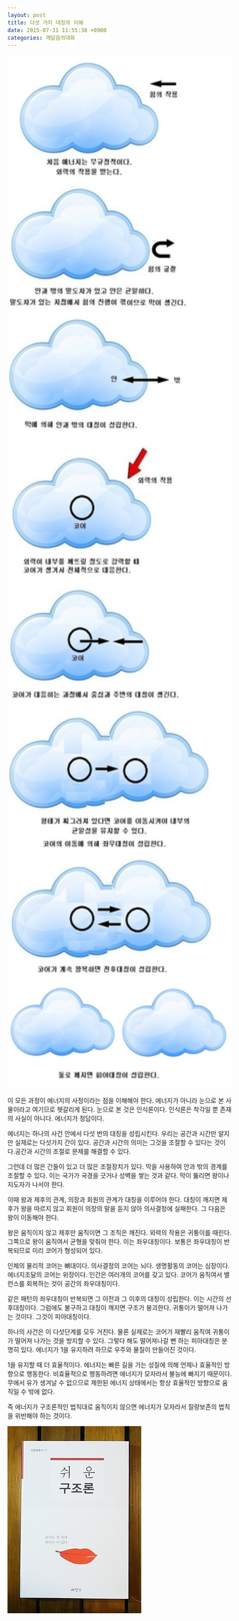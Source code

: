 ```yaml
---
layout: post
title: 다섯 가지 대칭의 이해
date: 2015-07-31 11:55:38 +0900
categories: 깨달음의대화
---
```

<img src="files/attach/images/198/934/610/1111.jpg" alt="1111.jpg" width="552" height="2314" />



  


이 모든 과정이 에너지의 사정이라는 점을 이해해야 한다. 에너지가 아니라 눈으로 본 사물이라고 여기므로 헷갈리게 된다. 눈으로 본 것은 인식론이다. 인식론은 착각일 뿐 존재의 사실이 아니다. 에너지가 정답이다.

  


에너지는 하나의 사건 안에서 다섯 번의 대칭을 성립시킨다. 우리는 공간과 시간만 알지만 실제로는 다섯가지 간이 있다. 공간과 시간의 의미는 그것을 조절할 수 있다는 것이다.공간과 시간의 조절로 문제를 해결할 수 있다.

  


그런데 더 많은 간들이 있고 더 많은 조절장치가 있다. 막을 사용하여 안과 밖의 경계를 조절할 수 있다. 이는 국가가 국경을 긋거나 성벽을 쌓는 것과 같다. 막이 뚫리면 왕이나 지도자가 나서야 한다.

  


이때 왕과 제후의 관계, 의장과 회원의 관계가 대칭을 이루어야 한다. 대칭이 깨지면 제후가 왕을 따르지 않고 회원이 의장의 말을 듣지 않아 의사결정에 실패한다. 그 다음은 왕이 이동해야 한다.

  


왕은 움직이지 않고 제후만 움직이면 그 조직은 깨진다. 외력의 작용은 귀퉁이를 때린다. 그쪽으로 왕이 움직여서 균형을 맞춰야 한다. 이는 좌우대칭이다. 보통은 좌우대칭이 반복되므로 미리 코어가 형성되어 있다.

  


인체의 물리적 코어는 뼈대이다. 의사결정의 코어는 뇌다. 생명활동의 코어는 심장이다. 에너지조달의 코어는 위장이다. 인간은 여러개의 코어를 갖고 있다. 코어가 움직여서 밸런스를 회복하는 것이 공간의 좌우대칭이다.

  


같은 패턴의 좌우대칭이 반복되면 그 이전과 그 이후의 대칭이 성립한다. 이는 시간의 선후대칭이다. 그럼에도 불구하고 대칭이 깨지면 구조가 붕괴한다. 귀퉁이가 떨어져 나가는 것이다. 그것이 피아대칭이다.

  


하나의 사건은 이 다섯단계를 모두 거친다. 물론 실제로는 코어가 재빨리 움직여 귀퉁이가 떨어져 나가는 것을 방지할 수 있다. 그렇다 해도 떨어져나갈 뻔 하는 피아대칭은 분명히 있다. 에너지가 1을 유지하려 하므로 우주와 물질이 만들어진 것이다.

  


1을 유지할 때 더 효율적이다. 에너지는 빠른 길을 가는 성질에 의해 언제나 효율적인 방향으로 행동한다. 비효율적으로 행동하려면 에너지가 모자라서 불능에 빠지기 때문이다. 무에서 유가 생겨날 수 없으므로 제한된 에너지 상태에서는 항상 효율적인 방향으로 움직일 수 밖에 없다.

  


즉 에너지가 구조론적인 법칙대로 움직이지 않으면 에너지가 모자라서 질량보존의 법칙을 위반해야 하는 것이다.

  



<img src="files/attach/images/198/934/610/DSC01488.JPG" alt="DSC01488.JPG" width="300" height="419" />